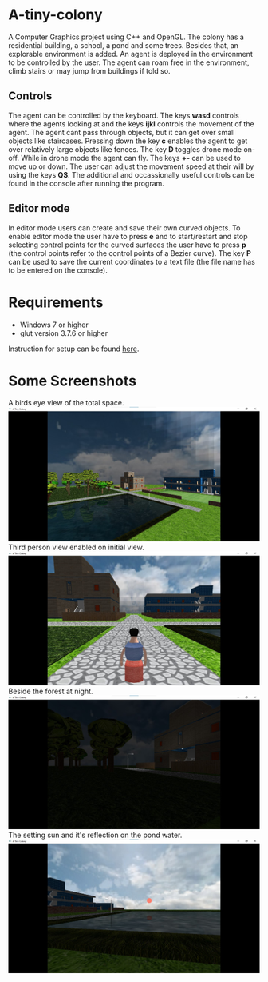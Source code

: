 # A-tiny-colony
A Computer Graphics project using C++ and OpenGL. The colony has a residential building, a school, a pond and some trees. Besides that, an explorable environment is added. An agent is deployed in the environment to be controlled by the user. The agent can roam free in the environment, climb stairs or may jump from buildings if told so.

## Controls
The agent can be controlled by the keyboard. The keys **wasd** controls where the agents looking at and the keys **ijkl** controls the movement of the agent. The agent cant pass through objects, but it can get over small objects like staircases. Pressing down the key **c** enables the agent to get over relatively large objects like fences. The key **D** toggles drone mode on-off. While in drone mode the agent can fly. The keys **+-** can be used to move up or down. The user can adjust the movement speed at their will by using the keys **QS**. The additional and occassionally useful controls can be found in the console after running the program.

## Editor mode
In editor mode users can create and save their own curved objects. To enable editor mode the user have to press **e** and to start/restart and stop selecting control points for the curved surfaces the user have to press **p** (the control points refer to the control points of a Bezier curve). The key **P** can be used to save the current coordinates to a text file (the file name has to be entered on the console). 

# Requirements
+ Windows 7 or higher
+ glut version 3.7.6 or higher

Instruction for setup can be found [here](https://www.codewithc.com/how-to-setup-opengl-glut-in-codeblocks).

# Some Screenshots
A birds eye view of the total space.
![Birds-eye-view](demo-images/birds-eye-view.jpg)
Third person view enabled on initial view.
![init-view-third-person](demo-images/init-view-third-person.jpg)
Beside the forest at night.
![night-by-the-forest](demo-images/night-by-the-forest.jpg)
The setting sun and it's reflection on the pond water.
![sun-set](demo-images/sun-set.jpg)
